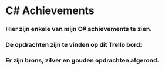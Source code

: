 # C# Achievements

### Hier zijn enkele van mijn C# achievements te zien.
### De opdrachten zijn te vinden op dit Trello bord:

### Er zijn brons, zilver en gouden opdrachten afgerond.